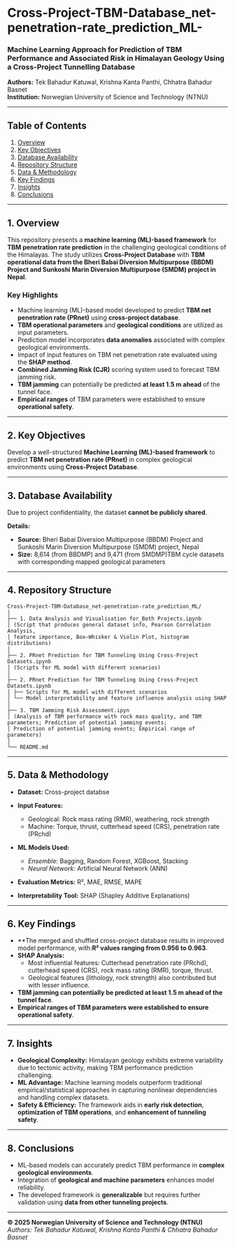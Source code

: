 # Cross-Project-TBM-Database_net-penetration-rate_prediction_ML- 
### Machine Learning Approach for Prediction of TBM Performance and Associated Risk in Himalayan Geology Using a Cross-Project Tunnelling Database

**Authors:** Tek Bahadur Katuwal, Krishna Kanta Panthi, Chhatra Bahadur Basnet  
**Institution:** Norwegian University of Science and Technology (NTNU)

---

## Table of Contents
1. [Overview](#1-overview)  
2. [Key Objectives](#2-key-objectives)  
3. [Database Availability](#3-database-availability)  
4. [Repository Structure](#4-repository-structure)  
5. [Data & Methodology](#5-data--methodology)  
6. [Key Findings](#6-key-findings)  
7. [Insights](#7-insights)  
8. [Conclusions](#8-conclusions)

---

## 1. Overview
This repository presents a **machine learning (ML)-based framework** for **TBM penetration rate prediction** in the challenging geological conditions of the Himalayas. The study utilizes **Cross-Project Database** with **TBM operational data from the Bheri Babai Diversion Multipurpose (BBDM) Project and Sunkoshi Marin Diversion Multipurpose (SMDM) project in Nepal**.

### Key Highlights
- Machine learning (ML)-based model developed to predict **TBM net penetration rate (PRnet)** using **cross-project database**.  
- **TBM operational parameters** and **geological conditions** are utilized as input parameters.  
- Prediction model incorporates **data anomalies** associated with complex geological environments.  
- Impact of input features on TBM net penetration rate evaluated using the **SHAP method**.  
- **Combined Jamming Risk (CJR)** scoring system used to forecast TBM jamming risk.
- **TBM jamming** can potentially be predicted **at least 1.5 m ahead** of the tunnel face.
- **Empirical ranges** of TBM parameters were established to ensure **operational safety**.



---

## 2. Key Objectives
Develop a well-structured **Machine Learning (ML)-based framework** to predict **TBM net penetration rate (PRnet)** in complex geological environments using **Cross-Project Database**.

---

## 3. Database Availability
Due to project confidentiality, the dataset **cannot be publicly shared**.

**Details:**
- **Source:** Bheri Babai Diversion Multipurpose (BBDM) Project and Sunkoshi Marin Diversion Multipurpose (SMDM) project, Nepal 
- **Size:** 8,614 (from BBDMP) and 9,471 (from SMDMP)TBM cycle datasets with corresponding mapped geological parameters  

---

## 4. Repository Structure
```
Cross-Project-TBM-Database_net-penetration-rate_prediction_ML/
│
├── 1. Data Analysis and Visualisation for_Both Projects.ipynb
│ (Script that produces general dataset info, Pearson Correlation Analysis,
│ feature importance, Box–Whisker & Violin Plot, histogram distributions)
│
├── 2. PRnet Prediction for TBM Tunneling Using Cross-Project Datasets.ipynb
│ (Scripts for ML model with different scenarios)
│
├── 2. PRnet Prediction for TBM Tunneling Using Cross-Project Datasets.ipynb
│ ├── Scripts for ML model with different scenarios
│ └── Model interpretability and feature influence analysis using SHAP
│
├── 3. TBM Jamming Risk Assessment.ipyn
│ (Analysis of TBM performance with rock mass quality, and TBM parameters; Prediction of potential jamming events;
│ Prediction of potential jamming events; Empirical range of parameters)
│
└── README.md
```
---


## 5. Data & Methodology

- **Dataset:** Cross-project databse
  
- **Input Features:**  
  - Geological: Rock mass rating (RMR), weathering, rock strength  
  - Machine: Torque, thrust, cutterhead speed (CRS), penetration rate (PRchd)
- **ML Models Used:**    
  - *Ensemble:* Bagging, Random Forest, XGBoost, Stacking  
  - *Neural Network:* Artificial Neural Network (ANN)
- **Evaluation Metrics:** R², MAE, RMSE, MAPE  
- **Interpretability Tool:** SHAP (Shapley Additive Explanations)

---

## 6. Key Findings

- **The merged and shuffled cross-project database results in improved model performance, with:**R² values ranging from 0.956 to 0.963**.  
- **SHAP Analysis:**  
  - Most influential features: Cutterhead penetration rate (PRchd), cutterhead speed (CRS), rock mass rating (RMR), torque, thrust.  
  - Geological features (lithology, rock strength) also contributed but with lesser influence.  
- **TBM jamming can potentially be predicted at least 1.5 m ahead of the tunnel face**.  
- **Empirical ranges of TBM parameters were established to ensure operational safety**.

---

## 7. Insights

- **Geological Complexity:** Himalayan geology exhibits extreme variability due to tectonic activity, making TBM performance prediction challenging.  
- **ML Advantage:** Machine learning models outperform traditional empirical/statistical approaches in capturing nonlinear dependencies and handling complex datasets.  
- **Safety & Efficiency:** The framework aids in **early risk detection**, **optimization of TBM operations**, and **enhancement of tunneling safety**.

---

## 8. Conclusions

- ML-based models can accurately predict TBM performance in **complex geological environments**.  
- Integration of **geological and machine parameters** enhances model reliability.  
- The developed framework is **generalizable** but requires further validation using **data from other tunneling projects**.

---

**© 2025 Norwegian University of Science and Technology (NTNU)**  
*Authors: Tek Bahadur Katuwal, Krishna Kanta Panthi  & Chhatra Bahadur Basnet*
